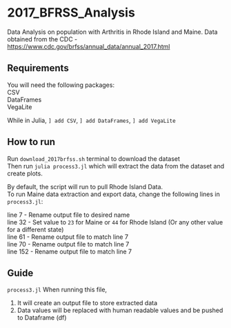 # 2017_BFRSS_Analysis
Data Analysis on population with Arthritis in Rhode Island and Maine.
Data obtained from the CDC - https://www.cdc.gov/brfss/annual_data/annual_2017.html


## Requirements
You will need the following packages:<br>
CSV<br>
DataFrames<br>
VegaLite<br>

While in Julia, `] add CSV`, `] add DataFrames`, `] add VegaLite`

## How to run
Run `download_2017brfss.sh` terminal to download the dataset<br>
Then run `julia process3.jl` which will extract the data from the dataset and create plots.<br>

By default, the script will run to pull Rhode Island Data.<br>
To run Maine data extraction and export data, change the following lines in `process3.jl`:

line 7   - Rename output file to desired name<br>
line 32  - Set value to `23` for Maine or `44` for Rhode Island (Or any other value for a different state)<br>
line 61  - Rename output file to match line 7<br>
line 70  - Rename output file to match line 7<br>
line 152 - Rename output file to match line 7<br>

## Guide

`process3.jl` When running this file,

1) It will create an output file to store extracted data<br>
2) Data values will be replaced with human readable values and be pushed to Dataframe (df)<br>
